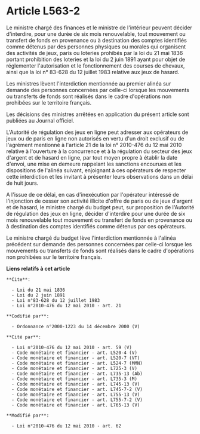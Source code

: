 # Article L563-2

Le ministre chargé des finances et le ministre de l'intérieur peuvent décider d'interdire, pour une durée de six mois
renouvelable, tout mouvement ou transfert de fonds en provenance ou à destination des comptes identifiés comme détenus par
des personnes physiques ou morales qui organisent des activités de jeux, paris ou loteries prohibés par la loi du 21 mai 1836
portant prohibition des loteries et la loi du 2 juin 1891 ayant pour objet de réglementer l'autorisation et le fonctionnement
des courses de chevaux, ainsi que la loi n° 83-628 du 12 juillet 1983 relative aux jeux de hasard.

Les ministres lèvent l'interdiction mentionnée au premier alinéa sur demande des personnes concernées par celle-ci lorsque
les mouvements ou transferts de fonds sont réalisés dans le cadre d'opérations non prohibées sur le territoire français.

Les décisions des ministres arrêtées en application du présent article sont publiées au Journal officiel.

L'Autorité de régulation des jeux en ligne peut adresser aux opérateurs de jeux ou de paris en ligne non autorisés en vertu
d'un droit exclusif ou de l'agrément mentionné à l'article 21 de la loi n° 2010-476 du 12 mai 2010 relative à l'ouverture à
la concurrence et à la régulation du secteur des jeux d'argent et de hasard en ligne, par tout moyen propre à établir la date
d'envoi, une mise en demeure rappelant les sanctions encourues et les dispositions de l'alinéa suivant, enjoignant à ces
opérateurs de respecter cette interdiction et les invitant à présenter leurs observations dans un délai de huit jours. 

A l'issue de ce délai, en cas d'inexécution par l'opérateur intéressé de l'injonction de cesser son activité illicite d'offre
de paris ou de jeux d'argent et de hasard, le ministre chargé du budget peut, sur proposition de l'Autorité de régulation des
jeux en ligne, décider d'interdire pour une durée de six mois renouvelable tout mouvement ou transfert de fonds en provenance
ou à destination des comptes identifiés comme détenus par ces opérateurs. 

Le ministre chargé du budget lève l'interdiction mentionnée à l'alinéa précédent sur demande des personnes concernées par
celle-ci lorsque les mouvements ou transferts de fonds sont réalisés dans le cadre d'opérations non prohibées sur le
territoire français.

**Liens relatifs à cet article**

	**Cite**:

	  - Loi du 21 mai 1836
	  - Loi du 2 juin 1891
	  - Loi n°83-628 du 12 juillet 1983
	  - Loi n°2010-476 du 12 mai 2010 - art. 21

	**Codifié par**:

	  - Ordonnance n°2000-1223 du 14 décembre 2000 (V)

	**Cité par**:

	  - Loi n°2010-476 du 12 mai 2010 - art. 59 (V)
	  - Code monétaire et financier - art. L520-4 (V)
	  - Code monétaire et financier - art. L520-7 (VT)
	  - Code monétaire et financier - art. L524-7 (MMN)
	  - Code monétaire et financier - art. L725-3 (V)
	  - Code monétaire et financier - art. L735-13 (Ab)
	  - Code monétaire et financier - art. L735-3 (M)
	  - Code monétaire et financier - art. L745-13 (V)
	  - Code monétaire et financier - art. L745-7-2 (V)
	  - Code monétaire et financier - art. L755-13 (V)
	  - Code monétaire et financier - art. L755-7-2 (V)
	  - Code monétaire et financier - art. L765-13 (V)

	**Modifié par**:

	  - Loi n°2010-476 du 12 mai 2010 - art. 62
